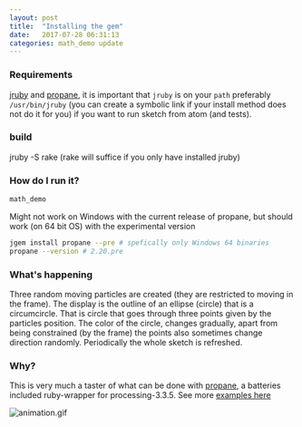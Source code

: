 ```yaml
---
layout: post
title:  "Installing the gem"
date:   2017-07-28 06:31:13
categories: math_demo update
---
```


### Requirements

[jruby][jruby] and [propane][propane], it is important that `jruby` is on your `path` preferably `/usr/bin/jruby` (you can create a symbolic link if your install method does not do it for you) if you want to run sketch from atom (and tests).

### build

jruby -S rake (rake will suffice if you only have installed jruby)

### How do I run it?

```bash
math_demo
```
Might not work on Windows with the current release of propane, but should work (on 64 bit OS) with the experimental version

```bash
jgem install propane --pre # spefically only Windows 64 binaries
propane --version # 2.20.pre
```

### What's happening

Three random moving particles are created (they are restricted to moving in the frame). The display is the outline of an ellipse (circle) that is a circumcircle. That is circle that goes through three points given by the particles position. The color of the circle, changes gradually, apart from being constrained (by the frame) the points also sometimes change direction randomly. Periodically the whole sketch is refreshed.

### Why?

This is very much a taster of what can be done with [propane][propane], a batteries included ruby-wrapper for processing-3.3.5. See more [examples here][examples]

![animation.gif]({{site.github.url}}/assets/animation.gif)

[examples]:https://github.com/ruby-processing/propane-examples
[propane]:https://ruby-processing.github.io/propane/2016/10/30/welcome-to-propane.html
[jruby]:http://jruby.org/
